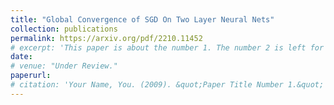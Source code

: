 ```yaml
---
title: "Global Convergence of SGD On Two Layer Neural Nets"
collection: publications
permalink: https://arxiv.org/pdf/2210.11452
# excerpt: 'This paper is about the number 1. The number 2 is left for future work.'
date:
# venue: "Under Review."
paperurl:
# citation: 'Your Name, You. (2009). &quot;Paper Title Number 1.&quot; <i>Journal 1</i>. 1(1).'
---
```

